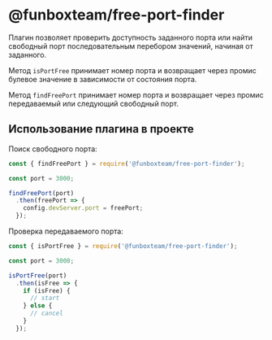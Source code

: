# @funboxteam/free-port-finder

Плагин позволяет проверить доступность заданного порта или найти свободный порт последовательным перебором значений, начиная от заданного.

Метод `isPortFree` принимает номер порта и возвращает через промис булевое значение в зависимости от состояния порта.

Метод `findFreePort` принимает номер порта и возвращает через промис передаваемый или следующий свободный порт.

## Использование плагина в проекте

Поиск свободного порта:

```javascript
const { findFreePort } = require('@funboxteam/free-port-finder');

const port = 3000;

findFreePort(port)
  .then(freePort => {
    config.devServer.port = freePort;
  });
```

Проверка передаваемого порта:

```javascript
const { isPortFree } = require('@funboxteam/free-port-finder');

const port = 3000;

isPortFree(port)
  .then(isFree => {
    if (isFree) {
      // start
    } else {
      // cancel
    }
  });
```
